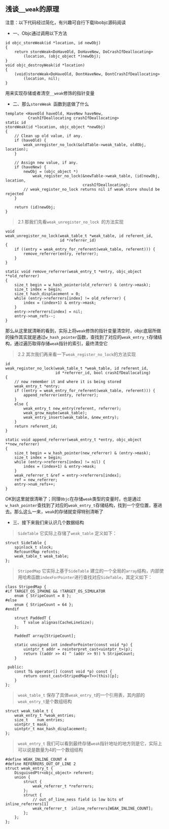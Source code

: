## 浅谈`__weak`的原理

注意：以下代码经过简化，有兴趣可自行下载libobjc源码阅读

* 一、Objc通过调用以下方法
```
id objc_storeWeak(id *location, id newObj)
{
    return storeWeak<DoHaveOld, DoHaveNew, DoCrashIfDeallocating>
        (location, (objc_object *)newObj);
}
void objc_destroyWeak(id *location)
{
    (void)storeWeak<DoHaveOld, DontHaveNew, DontCrashIfDeallocating>
        (location, nil);
}
```
用来实现存储或者清空`__weak`修饰的指针变量

* 二、那么`storeWeak `函数到底做了什么

```
template <HaveOld haveOld, HaveNew haveNew,
          CrashIfDeallocating crashIfDeallocating>
static id 
storeWeak(id *location, objc_object *newObj)
{
    // Clean up old value, if any.
    if (haveOld) {
        weak_unregister_no_lock(&oldTable->weak_table, oldObj, location);
    }

    // Assign new value, if any.
    if (haveNew) {
        newObj = (objc_object *)
            weak_register_no_lock(&newTable->weak_table, (id)newObj, location, 
                                  crashIfDeallocating);
        // weak_register_no_lock returns nil if weak store should be rejected
    }

    return (id)newObj;
}

```
> 2.1 那我们先看`weak_unregister_no_lock `的方法实现
```
void
weak_unregister_no_lock(weak_table_t *weak_table, id referent_id, 
                        id *referrer_id)
{
    if ((entry = weak_entry_for_referent(weak_table, referent))) {
        remove_referrer(entry, referrer);
    }
}

static void remove_referrer(weak_entry_t *entry, objc_object **old_referrer)
{
    size_t begin = w_hash_pointer(old_referrer) & (entry->mask);
    size_t index = begin;
    size_t hash_displacement = 0;
    while (entry->referrers[index] != old_referrer) {
        index = (index+1) & entry->mask;
    }
    entry->referrers[index] = nil;
    entry->num_refs--;
}

```
那么从这里就清晰的看到，实际上将`weak`修饰的指针变量清空时，objc底层所做的操作其实就是通过`w_hash_pointer`函数，查找到了对应的`weak_entry_t`存储结构，通过遍历取得存储`weak`指针的索引，最终清空它

> 2.2 其次我们再来看一下`weak_register_no_lock`的方法实现
```
id 
weak_register_no_lock(weak_table_t *weak_table, id referent_id, 
                      id *referrer_id, bool crashIfDeallocating)
{
    // now remember it and where it is being stored
    weak_entry_t *entry;
    if ((entry = weak_entry_for_referent(weak_table, referent))) {
        append_referrer(entry, referrer);
    } 
    else {
        weak_entry_t new_entry(referent, referrer);
        weak_grow_maybe(weak_table);
        weak_entry_insert(weak_table, &new_entry);
    }
    return referent_id;
}

static void append_referrer(weak_entry_t *entry, objc_object **new_referrer)
{
    size_t begin = w_hash_pointer(new_referrer) & (entry->mask);
    size_t index = begin;
    while (entry->referrers[index] != nil) {
        index = (index+1) & entry->mask;
    }
    weak_referrer_t &ref = entry->referrers[index];
    ref = new_referrer;
    entry->num_refs++;
}
```
OK到这里就很清晰了；同理`Objc`在存储`weak`类型的变量时，也是通过`w_hash_pointer`查找到了对应的`weak_entry_t`存储结构，找到一个空位置，塞进去。那么这么一来，`weak`的存储就变得特别清晰了


* 三、接下来我们来认识几个数据结构

> `SideTable` 它实际上存储了`weak_table` 定义如下： 
```
struct SideTable {
    spinlock_t slock;
    RefcountMap refcnts;
    weak_table_t weak_table;
};

```

> `StripedMap` 它实际上基于`SideTable` 建立的一个全局的`array`结构，内部使用哈希函数`indexForPointer`进行查找对应`SideTable`，其定义如下：
```
class StripedMap {
#if TARGET_OS_IPHONE && !TARGET_OS_SIMULATOR
    enum { StripeCount = 8 };
#else
    enum { StripeCount = 64 };
#endif

    struct PaddedT {
        T value alignas(CacheLineSize);
    };

    PaddedT array[StripeCount];

    static unsigned int indexForPointer(const void *p) {
        uintptr_t addr = reinterpret_cast<uintptr_t>(p);
        return ((addr >> 4) ^ (addr >> 9)) % StripeCount;
    }

 public:
    const T& operator[] (const void *p) const { 
        return const_cast<StripedMap<T>>(this)[p]; 
    }
};

```

> `weak_table_t` 保存了具体`weak_entry_t`的一个引用表，其内部的`weak_entry_t`是个数组结构
```
struct weak_table_t {
    weak_entry_t *weak_entries;
    size_t    num_entries;
    uintptr_t mask;
    uintptr_t max_hash_displacement;
};
```

> `weak_entry_t` 我们可以看到最终存储`weak`指针地址的地方则是它，实际上可以说是数量为4的一个数组结构
```
#define WEAK_INLINE_COUNT 4
#define REFERRERS_OUT_OF_LINE 2
struct weak_entry_t {
    DisguisedPtr<objc_object> referent;
    union {
        struct {
            weak_referrer_t *referrers;
        };
        struct {
            // out_of_line_ness field is low bits of inline_referrers[1]
            weak_referrer_t  inline_referrers[WEAK_INLINE_COUNT];
        };
    };
};

```

